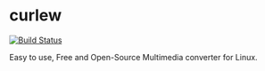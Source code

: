 # curlew

[![Build Status](https://travis-ci.org/UnitedRPMs/curlew.svg?branch=master)](https://travis-ci.org/UnitedRPMs/curlew)

Easy to use, Free and Open-Source Multimedia converter for Linux.
